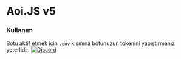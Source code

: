 # Aoi.JS v5

### Kullanım
Botu aktif etmek için `.env` kısmına botunuzun tokenini yapıştırmanız yeterlidir.
[![Discord](https://img.shields.io/discord/977952292538048562?color=5865F2&label=Discord&style=for-the-badge)](https://discord.gg/2fqm7329mj)
